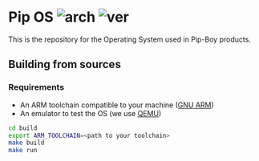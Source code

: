 # Pip OS ![arch](https://img.shields.io/badge/Architecture-ARMv7--A-blue) ![ver](https://img.shields.io/badge/Version-0.0.1.0-green)

This is the repository for the Operating System used in Pip-Boy products.

## Building from sources

### Requirements 

- An ARM toolchain compatible to your machine ([GNU ARM](https://developer.arm.com/tools-and-software/open-source-software/developer-tools/gnu-toolchain/gnu-rm/downloads))
- An emulator to test the OS (we use [QEMU](https://www.qemu.org/download/))

```sh
cd build 
export ARM_TOOLCHAIN=<path to your toolchain>
make build
make run
```
